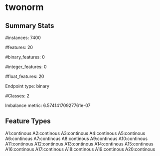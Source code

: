 # twonorm

## Summary Stats

#instances: 7400

#features: 20

  #binary_features: 0

  #integer_features: 0

  #float_features: 20

Endpoint type: binary

#Classes: 2

Imbalance metric: 6.57414170927761e-07

## Feature Types

 A1:continous
A2:continous
A3:continous
A4:continous
A5:continous
A6:continous
A7:continous
A8:continous
A9:continous
A10:continous
A11:continous
A12:continous
A13:continous
A14:continous
A15:continous
A16:continous
A17:continous
A18:continous
A19:continous
A20:continous

